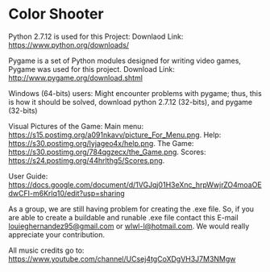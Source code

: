 # Color Shooter

Python 2.7.12 is used for this Project:
Downlaod Link: https://www.python.org/downloads/

Pygame is a set of Python modules designed for writing video games, Pygame was used for this project.
Download Link: http://www.pygame.org/download.shtml

Windows (64-bits) users:
 Might encounter problems with pygame; thus, this is how it should be solved, 
 download python 2.7.12 (32-bits), and pygame (32-bits)
 
Visual Pictures of the Game:
Main menu: https://s15.postimg.org/a091nkavv/picture_For_Menu.png.
Help: https://s30.postimg.org/lyjageo4x/help.png.
The Game: https://s30.postimg.org/784qgzecx/the_Game.png.
Scores: https://s24.postimg.org/44hrlthg5/Scores.png.

User Guide: https://docs.google.com/document/d/1VGJqj01H3eXnc_hrpWwjrZO4moaOEdwCFI-m6Krlq10/edit?usp=sharing

As a group, we are still having problem for creating the .exe file. So, if you are able to create a buildable and runable .exe file contact this E-mail louieghernandez95@gmail.com or wlwl-l@hotmail.com. We would really appreciate your contribution. 
 
All music credits go to: https://www.youtube.com/channel/UCsej4tgCoXDgVH3J7M3NMgw

 
 
